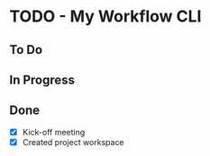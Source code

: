 # TODO - My Workflow CLI

## To Do

## In Progress

## Done

- [x] Kick-off meeting
- [x] Created project workspace
